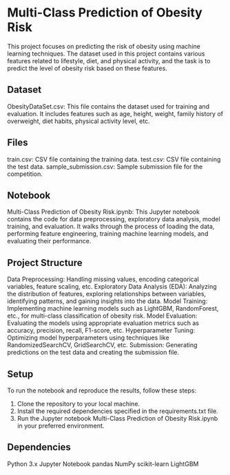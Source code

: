 # Multi-Class Prediction of Obesity Risk
This project focuses on predicting the risk of obesity using machine learning techniques. The dataset used in this project contains various features related to lifestyle, diet, and physical activity, and the task is to predict the level of obesity risk based on these features.

## Dataset
ObesityDataSet.csv: This file contains the dataset used for training and evaluation. It includes features such as age, height, weight, family history of overweight, diet habits, physical activity level, etc.

## Files
train.csv: CSV file containing the training data.
test.csv: CSV file containing the test data.
sample_submission.csv: Sample submission file for the competition.

## Notebook
Multi-Class Prediction of Obesity Risk.ipynb: This Jupyter notebook contains the code for data preprocessing, exploratory data analysis, model training, and evaluation. It walks through the process of loading the data, performing feature engineering, training machine learning models, and evaluating their performance.

## Project Structure
Data Preprocessing: Handling missing values, encoding categorical variables, feature scaling, etc.
Exploratory Data Analysis (EDA): Analyzing the distribution of features, exploring relationships between variables, identifying patterns, and gaining insights into the data.
Model Training: Implementing machine learning models such as LightGBM, RandomForest, etc., for multi-class classification of obesity risk.
Model Evaluation: Evaluating the models using appropriate evaluation metrics such as accuracy, precision, recall, F1-score, etc.
Hyperparameter Tuning: Optimizing model hyperparameters using techniques like RandomizedSearchCV, GridSearchCV, etc.
Submission: Generating predictions on the test data and creating the submission file.

## Setup
To run the notebook and reproduce the results, follow these steps:
1. Clone the repository to your local machine.
2. Install the required dependencies specified in the requirements.txt file.
3. Run the Jupyter notebook Multi-Class Prediction of Obesity Risk.ipynb in your preferred environment.

## Dependencies
Python 3.x
Jupyter Notebook
pandas
NumPy
scikit-learn
LightGBM
